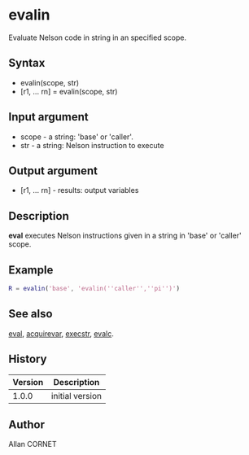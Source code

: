 

# evalin

Evaluate Nelson code in string in an specified scope.

## Syntax

- evalin(scope, str)
- [r1, ... rn] = evalin(scope, str)

## Input argument

 - scope - a string: 'base' or 'caller'.
 - str - a string: Nelson instruction to execute

## Output argument

 - [r1, ... rn] - results: output variables

## Description


  <p><b>eval</b> executes Nelson instructions given in a string in 'base' or 'caller' scope.</p>


## Example

```matlab
R = evalin('base', 'evalin(''caller'',''pi'')')
```

## See also

[eval](eval.md), [acquirevar](../memory_manager/acquirevar.md), [execstr](execstr.md), [evalc](evalc.md).
## History

|Version|Description|
|------|------|
|1.0.0|initial version|


## Author

Allan CORNET




